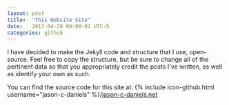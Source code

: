 ```yaml
---
layout: post
title:  "This Website Site"
date:   2017-04-29 00:00:01 UTC-5  
categories: github
---
```

I have decided to make the Jekyll code and structure that I use, open-source. Feel free to copy the structure, but be sure to change all of the pertinent data so that you appropriately credit the posts I've written, as well as identify your own as such.

You can find the source code for this site at:
{% include icon-github.html username="jason-c-daniels" %}/[jason-c-daniels.net](https://github.com/jason-c-daniels/jason-c-daniels.net/)